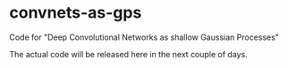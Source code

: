 # convnets-as-gps
Code for "Deep Convolutional Networks as shallow Gaussian Processes"

The actual code will be released here in the next couple of days.
